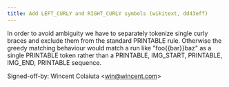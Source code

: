 ```yaml
---
title: Add LEFT_CURLY and RIGHT_CURLY symbols (wikitext, dd43eff)
---
```


In order to avoid ambiguity we have to separately tokenize single curly braces and exclude them from the standard PRINTABLE rule. Otherwise the greedy matching behaviour would match a run like "foo{{bar}}baz" as a single PRINTABLE token rather than a PRINTABLE, IMG\_START, PRINTABLE, IMG\_END, PRINTABLE sequence.

Signed-off-by: Wincent Colaiuta &lt;win@wincent.com&gt;
